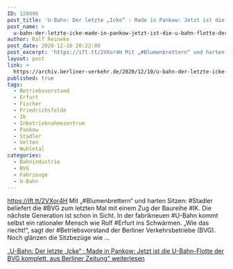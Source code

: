 ```yaml
---
ID: 128096
post_title: 'U-Bahn: Der letzte „Icke“ : Made in Pankow: Jetzt ist die U-Bahn-Flotte der BVG komplett, aus Berliner Zeitung'
post_name: >
  u-bahn-der-letzte-icke-made-in-pankow-jetzt-ist-die-u-bahn-flotte-der-bvg-komplett-aus-berliner-zeitung-2
author: Ralf Reineke
post_date: 2020-12-10 20:22:00
post_excerpt: 'https://ift.tt/2VXor4H Mit „#Blumenbrettern“ und harten Sitzen: #Stadler beliefert die #BVG zum letzten Mal mit einem Zug der Baureihe #IK. Die nächste Generation ist schon in Sicht. In der fabrikneuen #U-Bahn kommt selbst ein rationaler Mensch wie Rol...'
layout: post
link: >
  https://archiv.berliner-verkehr.de/2020/12/10/u-bahn-der-letzte-icke-made-in-pankow-jetzt-ist-die-u-bahn-flotte-der-bvg-komplett-aus-berliner-zeitung-2/
published: true
tags:
  - Betriebsvorstand
  - Erfurt
  - Fischer
  - Friedrichsfelde
  - Ik
  - Inbetriebnahmezentrum
  - Pankow
  - Stadler
  - Velten
  - Wuhletal
categories:
  - Bahnindustrie
  - BVG
  - Fahrzeuge
  - U-Bahn
---
```

https://ift.tt/2VXor4H Mit „#Blumenbrettern“ und harten Sitzen: #Stadler beliefert die #BVG zum letzten Mal mit einem Zug der Baureihe #IK. Die nächste Generation ist schon in Sicht. In der fabrikneuen #U-Bahn kommt selbst ein rationaler Mensch wie Rolf #Erfurt ins Schwärmen. „Wie das riecht!“, sagt der #Betriebsvorstand der Berliner Verkehrsbetriebe (BVG). Noch glänzen die Sitzbezüge wie … <p class="link-more"><a href="https://archiv.berliner-verkehr.de/2020/12/08/u-bahn-der-letzte-icke-made-in-pankow-jetzt-ist-die-u-bahn-flotte-der-bvg-komplett-aus-berliner-zeitung/" class="more-link"><span class="screen-reader-text">„U-Bahn: Der letzte „Icke“ : Made in Pankow: Jetzt ist die U-Bahn-Flotte der BVG komplett, aus Berliner Zeitung“</span> weiterlesen</a></p> 